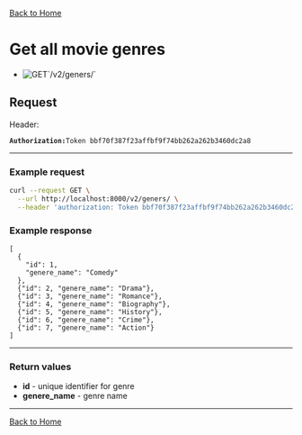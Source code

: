 [Back to Home](../../../)

# **Get all movie genres**

* ![GET](https://img.shields.io/badge/GET-blue.png?logo=data:image/png;base64,DATA")`/v2/geners/`

## **Request**

Header:

**`Authorization:`**`Token bbf70f387f23affbf9f74bb262a262b3460dc2a8`
___
### **Example request**
```bash
curl --request GET \
  --url http://localhost:8000/v2/geners/ \
  --header 'authorization: Token bbf70f387f23affbf9f74bb262a262b3460dc2a8'
```

### **Example response**
```json{error=TRUE} 
[
  {
    "id": 1,
    "genere_name": "Comedy"
  },
  {"id": 2, "genere_name": "Drama"},
  {"id": 3, "genere_name": "Romance"},
  {"id": 4, "genere_name": "Biography"},
  {"id": 5, "genere_name": "History"},
  {"id": 6, "genere_name": "Crime"},
  {"id": 7, "genere_name": "Action"}
]
```
___

### **Return values**

* **id** - unique identifier for genre
* **genere_name** - genre name

___

[Back to Home](../../../)
